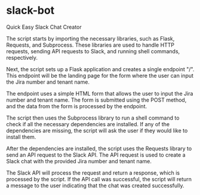 # slack-bot
Quick Easy Slack Chat Creator

The script starts by importing the necessary libraries, such as Flask, Requests, and Subprocess. These libraries are used to handle HTTP requests, sending API requests to Slack, and running shell commands, respectively.

Next, the script sets up a Flask application and creates a single endpoint "/". This endpoint will be the landing page for the form where the user can input the Jira number and tenant name.

The endpoint uses a simple HTML form that allows the user to input the Jira number and tenant name. The form is submitted using the POST method, and the data from the form is processed by the endpoint.

The script then uses the Subprocess library to run a shell command to check if all the necessary dependencies are installed. If any of the dependencies are missing, the script will ask the user if they would like to install them.

After the dependencies are installed, the script uses the Requests library to send an API request to the Slack API. The API request is used to create a Slack chat with the provided Jira number and tenant name.

The Slack API will process the request and return a response, which is processed by the script. If the API call was successful, the script will return a message to the user indicating that the chat was created successfully.
